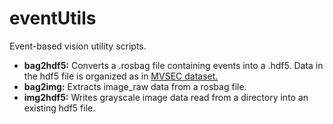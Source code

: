 # eventUtils
Event-based vision utility scripts.
* **bag2hdf5:** Converts a .rosbag file containing events into a .hdf5. Data in the hdf5 file is organized as in [MVSEC dataset.](https://daniilidis-group.github.io/mvsec/)
* **bag2img:** Extracts image_raw data from a rosbag file.
* **img2hdf5:** Writes grayscale image data read from a directory into an existing hdf5 file.

